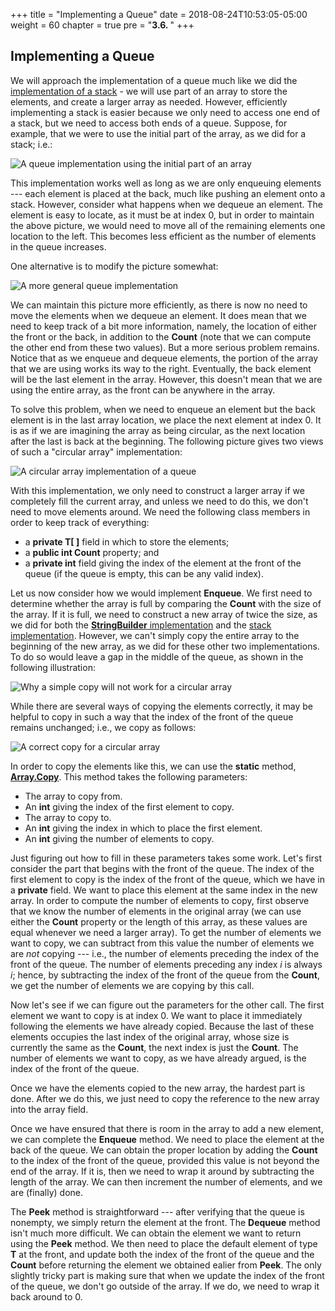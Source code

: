 +++
title = "Implementing a Queue"
date = 2018-08-24T10:53:05-05:00
weight = 60
chapter = true
pre = "<b>3.6. </b>"
+++

## Implementing a Queue

We will approach the implementation of a queue much like we did the
[implementation of a
stack](/stacks-queues/stack-impl) - we will use part
of an array to store the elements, and create a larger array as needed.
However, efficiently implementing a stack is easier because we only need
to access one end of a stack, but we need to access both ends of a
queue. Suppose, for example, that we were to use the initial part of the
array, as we did for a stack; i.e.:

![A queue implementation using the initial part of an
array](bad-queue-impl.jpg)

This implementation works well as long as we are only enqueuing elements
--- each element is placed at the back, much like pushing an element onto
a stack. However, consider what happens when we dequeue an element. The
element is easy to locate, as it must be at index 0, but in order to
maintain the above picture, we would need to move all of the remaining
elements one location to the left. This becomes less efficient as the
number of elements in the queue increases.

One alternative is to modify the picture somewhat:

![A more general queue implementation](nowrap-queue.jpg)

We can maintain this picture more efficiently, as there is now no need
to move the elements when we dequeue an element. It does mean that we
need to keep track of a bit more information, namely, the location of
either the front or the back, in addition to the **Count** (note that we
can compute the other end from these two values). But a more serious
problem remains. Notice that as we enqueue and dequeue elements, the
portion of the array that we are using works its way to the right.
Eventually, the back element will be the last element in the array.
However, this doesn't mean that we are using the entire array, as the
front can be anywhere in the array.

To solve this problem, when we need to enqueue an element but the back
element is in the last array location, we place the next element at
index 0. It is as if we are imagining the array as being circular, as
the next location after the last is back at the beginning. The following
picture gives two views of such a "circular array" implementation:

![A circular array implementation of a queue](wrapped-queue.jpg)

With this implementation, we only need to construct a larger array if we
completely fill the current array, and unless we need to do this, we
don't need to move elements around. We need the following class members
in order to keep track of everything:

  - a **private T\[ \]** field in which to store the elements;
  - a **public int Count** property; and
  - a **private int** field giving the index of the element at the front
    of the queue (if the queue is empty, this can be any valid index).

Let us now consider how we would implement **Enqueue**. We first need to
determine whether the array is full by comparing the **Count** with the
size of the array. If it is full, we need to construct a new array of
twice the size, as we did for both the [**StringBuilder**
implementation](/strings/stringbuilder-impl)
and the [stack
implementation](/stacks-queues/stack-impl). However,
we can't simply copy the entire array to the beginning of the new array,
as we did for these other two implementations. To do so would leave a
gap in the middle of the queue, as shown in the following illustration:

![Why a simple copy will not work for a circular
array](bad-circular-array-copy.jpg)

While there are several ways of copying the elements correctly, it may
be helpful to copy in such a way that the index of the front of the
queue remains unchanged; i.e., we copy as follows:

![A correct copy for a circular array](circular-array-copy.jpg)

In order to copy the elements like this, we can use the **static**
method,
[**Array.Copy**](https://docs.microsoft.com/en-us/dotnet/api/system.array.copy?view=netframework-4.7.2#System_Array_Copy_System_Array_System_Int32_System_Array_System_Int32_System_Int32_).
This method takes the following parameters:

  - The array to copy from.
  - An **int** giving the index of the first element to copy.
  - The array to copy to.
  - An **int** giving the index in which to place the first element.
  - An **int** giving the number of elements to copy.

Just figuring out how to fill in these parameters takes some work. Let's
first consider the part that begins with the front of the queue. The
index of the first element to copy is the index of the front of the
queue, which we have in a **private** field. We want to place this
element at the same index in the new array. In order to compute the
number of elements to copy, first observe that we know the number of
elements in the original array (we can use either the **Count** property
or the length of this array, as these values are equal whenever we need
a larger array). To get the number of elements we want to copy, we can
subtract from this value the number of elements we are *not* copying ---
i.e., the number of elements preceding the index of the front of the
queue. The number of elements preceding any index *i* is always *i*;
hence, by subtracting the index of the front of the queue from the
**Count**, we get the number of elements we are copying by this call.

Now let's see if we can figure out the parameters for the other call.
The first element we want to copy is at index 0. We want to place it
immediately following the elements we have already copied. Because the
last of these elements occupies the last index of the original array,
whose size is currently the same as the **Count**, the next index is
just the **Count**. The number of elements we want to copy, as we have
already argued, is the index of the front of the queue.

Once we have the elements copied to the new array, the hardest part is
done. After we do this, we just need to copy the reference to the new
array into the array field.

Once we have ensured that there is room in the array to add a new
element, we can complete the **Enqueue** method. We need to place the
element at the back of the queue. We can obtain the proper location by
adding the **Count** to the index of the front of the queue, provided
this value is not beyond the end of the array. If it is, then we need to
wrap it around by subtracting the length of the array. We can then
increment the number of elements, and we are (finally) done.

The **Peek** method is straightforward --- after verifying that the queue
is nonempty, we simply return the element at the front. The **Dequeue**
method isn't much more difficult. We can obtain the element we want to
return using the **Peek** method. We then need to place the default
element of type **T** at the front, and update both the index of the
front of the queue and the **Count** before returning the element we
obtained ealier from **Peek**. The only slightly tricky part is making
sure that when we update the index of the front of the queue, we don't
go outside of the array. If we do, we need to wrap it back around to 0.
